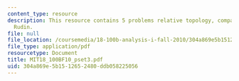 ```yaml
---
content_type: resource
description: This resource contains 5 problems relative topology, compact sets and
  Rudin.
file: null
file_location: /coursemedia/18-100b-analysis-i-fall-2010/304a869e5b1512652480ddb058225056_MIT18_100BF10_pset3.pdf
file_type: application/pdf
resourcetype: Document
title: MIT18_100BF10_pset3.pdf
uid: 304a869e-5b15-1265-2480-ddb058225056
---
```

